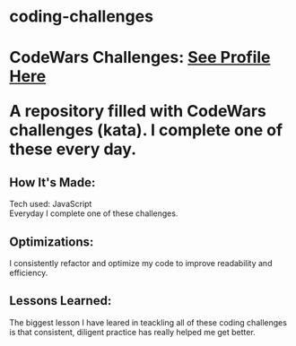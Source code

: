 # coding-challenges
<h1>CodeWars Challenges: <a href="https://www.codewars.com/users/Justinmemphis" target="_blank">See Profile Here</a>

A repository filled with CodeWars challenges (kata).  I complete one of these every day.
<h2>How It's Made:</h2>
Tech used: JavaScript<br />
Everyday I complete one of these challenges.
<h2>Optimizations:</h2>
I consistently refactor and optimize my code to improve readability and efficiency.
<h2>Lessons Learned:</h2>
The biggest lesson I have leared in teackling all of these coding challenges is that consistent, diligent practice has really helped me get better.
